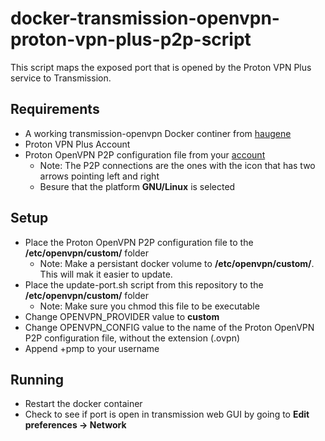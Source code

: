 # docker-transmission-openvpn-proton-vpn-plus-p2p-script

This script maps the exposed port that is opened by the Proton VPN Plus service to Transmission.

## Requirements
- A working transmission-openvpn Docker continer from [haugene](https://github.com/haugene/docker-transmission-openvpn)
- Proton VPN Plus Account
- Proton OpenVPN P2P configuration file from your [account](https://account.proton.me/u/0/vpn/OpenVpnIKEv2)
	- Note: The P2P connections are the ones with the icon that has two arrows pointing left and right
	- Besure that the platform **GNU/Linux** is selected

## Setup
- Place the Proton OpenVPN P2P configuration file to the **/etc/openvpn/custom/** folder
	- Note: Make a persistant docker volume to **/etc/openvpn/custom/**. This will mak it easier to update.
- Place the update-port.sh script from this repository to the **/etc/openvpn/custom/** folder
	- Note: Make sure you chmod this file to be executable
- Change OPENVPN_PROVIDER value to **custom**
- Change OPENVPN_CONFIG value to the name of the Proton OpenVPN P2P configuration file, without the extension (.ovpn)
- Append +pmp to your username

## Running
- Restart the docker container
- Check to see if port is open in transmission web GUI by going to **Edit preferences -> Network**